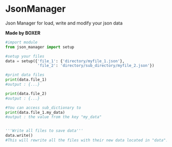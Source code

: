 # JsonManager
 Json Manager for load, write and modify your json data


__Made by BOXER__


```python
#import module
from json_manager import setup

#setup your files
data = setup({'file_1': {'directory/myfile_1.json'},
              'file_2': 'directory/sub_directory/myfile_2.json'})

#print data files
print(data.file_1)
#output : {...}

print(data.file_2)
#output : {...}

#You can access sub_dictionary to
print(data.file_1.my_data)
#output : the value from the key "my_data"


'''Write all files to save data'''
data.write()
#This will rewrite all the files with their new data located in "data".
```
